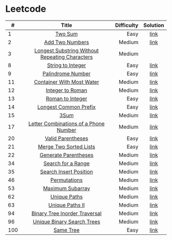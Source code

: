 # Leetcode

|   # | Title                                                                                                                           | Difficulty  | Solution                                    |
| --- | :-----:                                                                                                                         | ----------: | :-------:                                   |
|   1 | [Two Sum](https://leetcode.com/problems/two-sum/)                                                                               | Easy        | [link](./two_sum.cpp)                       |
|   2 | [Add Two Numbers](https://leetcode.com/problems/add-two-numbers/)                                                               | Medium      | [link](./add_numbers.cpp)                   |
|   3 | [Longest Substring Without Repeating Characters](https://leetcode.com/problems/longest-substring-without-repeating-characters/) | Medium      |                                             |
|   8 | [String to Integer](https://leetcode.com/problems/string-to-integer-atoi/)                                                      | Easy        | [link](./atoi.cpp)                          |
|   9 | [Palindrome Number](https://leetcode.com/problems/palindrome-number/)                                                           | Easy        | [link](./palindrome_number.cpp)             |
|  11 | [Container With Most Water](https://leetcode.com/problems/container-with-most-water/)                                           | Medium      | [link](./container_with_most_water.cpp)     |
|  12 | [Integer to Roman](https://leetcode.com/problems/integer-to-roman/)                                                             | Medium      | [link](./integer_to_roman.cpp)              |
|  13 | [Roman to Integer](https://leetcode.com/problems/roman-to-integer/)                                                             | Easy        | [link](./roman_to_integer.cpp)              |
|  14 | [Longest Common Prefix](https://leetcode.com/problems/longest-common-prefix/)                                                   | Easy        | [link](./longest_common_prefix.cpp)         |
|  15 | [3Sum](https://leetcode.com/problems/3sum/)                                                                                     | Medium      | [link](./3sum.cpp)                          |
|  17 | [Letter Combinations of a Phone Number](https://leetcode.com/problems/letter-combinations-of-a-phone-number/)                   | Medium      | [link](./combination_phone_number.cpp)      |
|  20 | [Valid Parentheses](https://leetcode.com/problems/valid-parentheses/)                                                           | Easy        | [link](./valid_parentheses.cpp)             |
|  21 | [Merge Two Sorted Lists](https://leetcode.com/problems/merge-two-sorted-lists/)                                                 | Easy        | [link](./merge_two_sorted_lists.cpp)        |
|  22 | [Generate Parentheses](https://leetcode.com/problems/generate-parentheses/)                                                     | Medium      | [link](./generate_parentheses.cpp)          |
|  34 | [Search for a Range](https://leetcode.com/problems/search-for-a-range/)                                                         | Medium      | [link](./search_for_range.cpp)              |
|  35 | [Search Insert Position](https://leetcode.com/problems/search-insert-position/)                                                 | Medium      | [link](./search_insert_position.cpp)        |
|  46 | [Permutations](https://leetcode.com/problems/permutations/)                                                                     | Medium      | [link](./permutations.cpp)                  |
|  53 | [Maximum Subarray](https://leetcode.com/problems/maximum-subarray/)                                                             | Medium      | [link](./maximum_subarray.cpp)              |
|  62 | [Unique Paths](https://leetcode.com/problems/unique-paths/)                                                                     | Medium      | [link](./unique_paths.cpp)                  |
|  63 | [Unique Paths II](https://leetcode.com/problems/unique-paths-ii/)                                                               | Medium      | [link](./unique_paths_2.cpp)                |
|  94 | [Binary Tree Inorder Traversal](https://leetcode.com/problems/binary-tree-inorder-traversal/)                                   | Medium      | [link](./binary_tree_inorder_traversal.cpp) |
|  96 | [Unique Binary Search Trees](https://leetcode.com/problems/unique-binary-search-trees/)                                         | Medium      | [link](./unique_bst.cpp)                    |
| 100 | [Same Tree](https://leetcode.com/problems/same-tree/)                                                                           | Easy        | [link](./same_tree.cpp)                     |



